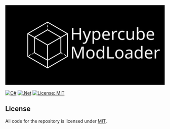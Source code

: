 <div align="center">
  <img alt="Hypercube" width="100%" height="10%" src="assets/card.svg"/>
</div>

[![C#](https://img.shields.io/badge/c%23-%23239120.svg?style=for-the-badge&logo=c-sharp&logoColor=white)](https://learn.microsoft.com/en-us/dotnet/csharp/)
[![.Net](https://img.shields.io/badge/.NET-5C2D91?style=for-the-badge&logo=.net&logoColor=white)](https://dotnet.microsoft.com/en-us/download)
[![License: MIT](https://img.shields.io/badge/License-MIT-blue.svg?style=for-the-badge)](https://opensource.org/licenses/MIT)

## License
All code for the repository is licensed under [MIT](https://github.com/technologists-team/hypercube-modloader/blob/main/LICENSE).
